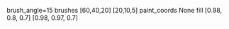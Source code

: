brush_angle=15
brushes [60,40,20] [20,10,5]
paint_coords None
fill [0.98, 0.8, 0.7] [0.98, 0.97, 0.7]